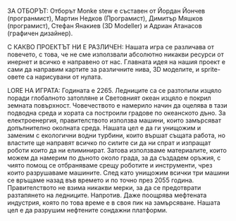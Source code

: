 ЗА ОТБОРЪТ:
Отборът Monke stew е съставен от Йордан Йончев (програнмист), Мартин Недков (Програмист), Димитър Мяшков (програмист), Стефан Янакиев (3D Modeller) и Адриан Атанасов (графичен дизайнер). 

С КАКВО ПРОЕКТЪТ НИ Е РАЗЛИЧЕН:
Нашата игра се различава от повечето, с това, че не сме използвали абсолютно никакви ресурси от инернет и всичко е направено от нас. Главната идея на нашия проект е сами да направим картите за различните нива,
3D моделите, и sprite-овете са нарисувани от нулата.

LORE НА ИГРАТА:
Годината е 2265. Ледниците са се разтопили изцяло поради глобалното затопляне и Световният океан изцяло е покрил земната повърхност. Човечеството е намерило начин да оцелява в тази подводна среда и хората са построили градове по океанското дъно. За електроенергия, правителството използва машини, които замърсяват допълнително околната среда. Нашата цел е да ги унищожим и заменим с екологични водни турбини, които вършат същата работа, но властите ще направят всичко по силите си да ни спрат и изпращат роботи които да ни елиминират. Затова използваме материалите, които можем да намерим по дъното около града, за да създадем оръжия, с чиято помощ се отбраняваме срещу роботите и инструменти, чрез които разрушаваме машините. След като унищожим всички три машини се връщаме назад във времето и по точно през 2055 година. Правителството не взима никакви мерки, за да се предотврати разтапянето на ледниците. Напротив. Даже поощрява мефтената индустрия, която по това време е в своя пик на замърсяване. Нашата цел е да разрушим нефтените сондажни платформи.
